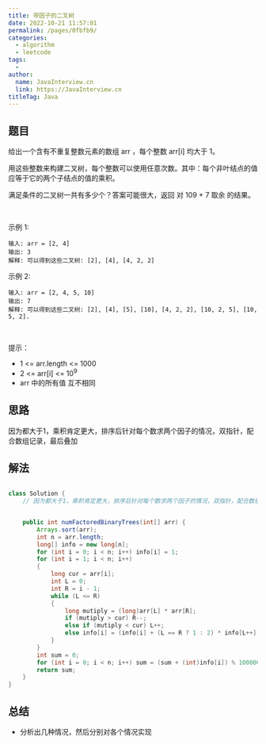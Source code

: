 ```yaml
---
title: 带因子的二叉树
date: 2022-10-21 11:57:01
permalink: /pages/0fbfb9/
categories:
  - algorithm
  - leetcode
tags:
  - 
author: 
  name: JavaInterview.cn
  link: https://JavaInterview.cn
titleTag: Java
---
```


## 题目

给出一个含有不重复整数元素的数组 arr ，每个整数 arr[i] 均大于 1。

用这些整数来构建二叉树，每个整数可以使用任意次数。其中：每个非叶结点的值应等于它的两个子结点的值的乘积。

满足条件的二叉树一共有多少个？答案可能很大，返回 对 109 + 7 取余 的结果。

 

示例 1:

    输入: arr = [2, 4]
    输出: 3
    解释: 可以得到这些二叉树: [2], [4], [4, 2, 2]
示例 2:

    输入: arr = [2, 4, 5, 10]
    输出: 7
    解释: 可以得到这些二叉树: [2], [4], [5], [10], [4, 2, 2], [10, 2, 5], [10, 5, 2].
 

提示：

- 1 <= arr.length <= 1000
- 2 <= arr[i] <= 10<sup>9</sup>
- arr 中的所有值 互不相同

## 思路

因为都大于1，乘积肯定更大，排序后针对每个数求两个因子的情况，双指针，配合数组记录，最后叠加

## 解法
```java

class Solution {
    // 因为都大于1，乘积肯定更大，排序后针对每个数求两个因子的情况，双指针，配合数组记录，最后叠加


    public int numFactoredBinaryTrees(int[] arr) {
        Arrays.sort(arr);
        int n = arr.length;
        long[] info = new long[n];
        for (int i = 0; i < n; i++) info[i] = 1;
        for (int i = 1; i < n; i++)
        {
            long cur = arr[i];
            int L = 0;
            int R = i - 1;
            while (L <= R)
            {
                long mutiply = (long)arr[L] * arr[R];
                if (mutiply > cur) R--;
                else if (mutiply < cur) L++;
                else info[i] = (info[i] + (L == R ? 1 : 2) * info[L++] * info[R--]) % 1000000007;
            }
        }
        int sum = 0;
        for (int i = 0; i < n; i++) sum = (sum + (int)info[i]) % 1000000007;
        return sum;
    }
}
```

## 总结

- 分析出几种情况，然后分别对各个情况实现 

